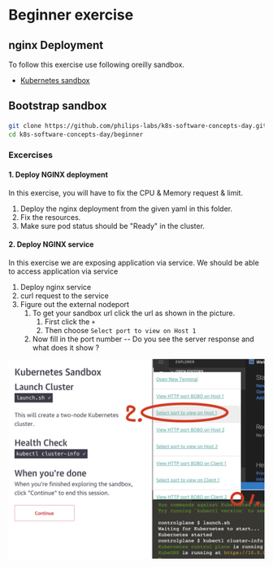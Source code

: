 # Beginner exercise
## nginx Deployment

To follow this exercise use following oreilly sandbox.

- [Kubernetes sandbox](https://learning.oreilly.com/scenarios/kubernetes-sandbox/9781492062820/)

## Bootstrap sandbox

```bash
git clone https://github.com/philips-labs/k8s-software-concepts-day.git
cd k8s-software-concepts-day/beginner
```
### Excercises

#### 1. Deploy NGINX deployment

In this exercise, you will have to fix the CPU & Memory request & limit.

1. Deploy the nginx deployment from the given yaml in this folder.
2. Fix the resources.
3. Make sure pod status should be "Ready" in the cluster.


#### 2. Deploy NGINX service

In this exercise we are exposing application via service. We should be able to access application via service


1. Deploy nginx service
2. curl request to the service
3. Figure out the external nodeport
   1. To get your sandbox url click the url as shown in the picture.
      1. First click the `+`
      2. Then choose `Select port to view on Host 1`
   2. Now fill in the port number --  Do you see the server response and what does it show ?

![](../sandbox-url.png)
